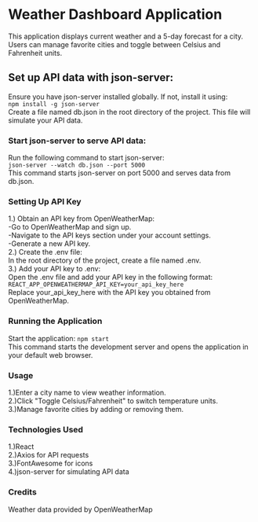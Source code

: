 # Weather Dashboard Application
This application displays current weather and a 5-day forecast for a city. Users can manage favorite cities and toggle between Celsius and Fahrenheit units.

## Set up API data with json-server:

Ensure you have json-server installed globally. If not, install it using:\
`npm install -g json-server`\
Create a file named db.json in the root directory of the project. This file will simulate your API data.

### Start json-server to serve API data:
Run the following command to start json-server:\
`json-server --watch db.json --port 5000`\
This command starts json-server on port 5000 and serves data from db.json.

### Setting Up API Key
1.) Obtain an API key from OpenWeatherMap:\
-Go to OpenWeatherMap and sign up.\
-Navigate to the API keys section under your account settings.\
-Generate a new API key.\
2.) Create the .env file:\
  In the root directory of the project, create a file named .env.\
3.) Add your API key to .env:\
   Open the .env file and add your API key in the following format:\
   `REACT_APP_OPENWEATHERMAP_API_KEY=your_api_key_here`\
   Replace your_api_key_here with the API key you obtained from OpenWeatherMap.

### Running the Application
Start the application: `npm start`\
This command starts the development server and opens the application in your default web browser.

### Usage
1.)Enter a city name to view weather information.\
2.)Click "Toggle Celsius/Fahrenheit" to switch temperature units.\
3.)Manage favorite cities by adding or removing them.

### Technologies Used
1.)React\
2.)Axios for API requests\
3.)FontAwesome for icons\
4.)json-server for simulating API data

### Credits
Weather data provided by OpenWeatherMap



